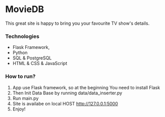 # MovieDB
This great site is happy to bring you your favourite TV show's details. 

### Technologies
- Flask Framework,
- Python
- SQL & PostgreSQL
- HTML & CSS & JavaScript

### How to run?
1. App use Flask framework, so at the beginning You need to install Flask
2. Then Init Data Base by running data/data_inserter.py
3. Run main.py
4. Site is availabe on local HOST http://127.0.0.1:5000
5. Enjoy!

  
